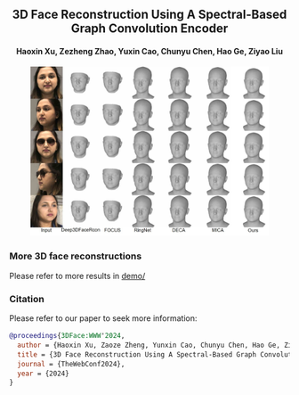 <h2 align="center"><b>3D Face Reconstruction Using A Spectral-Based Graph Convolution Encoder</b></h2>
<h4 align="center"><b><a target="_blank">Haoxin Xu</a>, <a target="_blank">Zezheng Zhao</a>, <a target="_blank">Yuxin Cao</a>, <a target="_blank">Chunyu Chen</a>, <a target="_blank">Hao Ge</a>, <a target="_blank">Ziyao Liu</a></b></h4>
<p align="center">
  <img src="https://github.com/Haoxin917/3DFace/blob/main/demo/demo.jpg" alt="Image" style="width: 85%;">
</p>

### More 3D face reconstructions
Please refer to more results in [demo/](demo/)

### Citation
Please refer to our paper to seek more information:
```bibtex
@proceedings{3DFace:WWW'2024,
  author = {Haoxin Xu, Zaoze Zheng, Yunxin Cao, Chunyu Chen, Hao Ge, Ziyao Liu},
  title = {3D Face Reconstruction Using A Spectral-Based Graph Convolution Encoder},
  journal = {TheWebConf2024},
  year = {2024}
}
```
